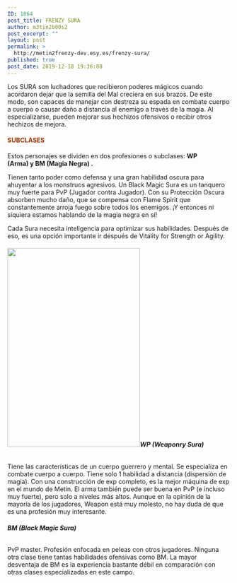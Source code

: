 ```yaml
---
ID: 1864
post_title: FRENZY SURA
author: m3tin2b00s2
post_excerpt: ""
layout: post
permalink: >
  http://metin2frenzy-dev.esy.es/frenzy-sura/
published: true
post_date: 2019-12-18 19:36:08
---
```

Los SURA son luchadores que recibieron poderes mágicos cuando acordaron dejar que la semilla del Mal creciera en sus brazos. De este modo, son capaces de manejar con destreza su espada en combate cuerpo a cuerpo o causar daño a distancia al enemigo a través de la magia. Al especializarse, pueden mejorar sus hechizos ofensivos o recibir otros hechizos de mejora.
<h4><span style="color: #993300;">SUBCLASES</span></h4>
Estos personajes se dividen en dos profesiones o subclases: <strong>WP (Arma) y BM (Magia Negra) .</strong>

Tienen tanto poder como defensa y una gran habilidad oscura para ahuyentar a los monstruos agresivos. Un Black Magic Sura es un tanquero muy fuerte para PvP (Jugador contra Jugador). Con su Protección Oscura absorben mucho daño, que se compensa con Flame Spirit que constantemente arroja fuego sobre todos los enemigos. ¡Y entonces ni siquiera estamos hablando de la magia negra en sí!

Cada Sura necesita inteligencia para optimizar sus habilidades. Después de eso, es una opción importante ir después de Vitality for Strength or Agility.
<h6><strong><img class="size-full wp-image-1908 alignleft" src="http://metin2frenzy-dev.esy.es/wp-content/uploads/2019/12/suracontent2.png" alt="" width="300" height="450" />WP (Weaponry Sura)</strong></h6>
Tiene las características de un cuerpo guerrero y mental. Se especializa en combate cuerpo a cuerpo. Tiene solo 1 habilidad a distancia (dispersión de magia). Con una construcción de exp completo, es la mejor máquina de exp en el mundo de Metin. El arma también puede ser buena en PvP (e incluso muy fuerte), pero solo a niveles más altos. Aunque en la opinión de la mayoría de los jugadores, Weapon está muy molesto, no hay duda de que es una profesión muy interesante.
<h6><strong>BM (Black Magic Sura)</strong></h6>
PvP master. Profesión enfocada en peleas con otros jugadores. Ninguna otra clase tiene tantas habilidades ofensivas como BM. La mayor desventaja de BM es la experiencia bastante débil en comparación con otras clases especializadas en este campo.